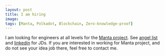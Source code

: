```yaml
---
layout: post
title: I am hiring
image:
tags: [Manta, Polkadot, Blockchain, Zero-knowledge-proof]
---
```


I am looking for engineers at all levels for the [Manta project](https://manta.network/). See [angel list](https://angel.co/company/manta-network/jobs/1182625-protocol-and-backend-engineers) and [linkedin](https://www.linkedin.com/jobs/view/2460670356/) for JDs.
If you are interested in working for Manta project, and do not see your idea job there, feel free to contact me.